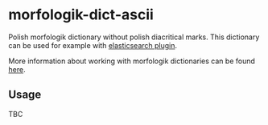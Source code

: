 # morfologik-dict-ascii
Polish morfologik dictionary without polish diacritical marks. This dictionary can be used for example with [elasticsearch plugin](https://github.com/allegro/elasticsearch-analysis-morfologik). 

More information about working with morfologik dictionaries can be found [here](http://blog.gilek.net/morfologik-usuwanie-skrotow-ze-slownika/).

## Usage
TBC
